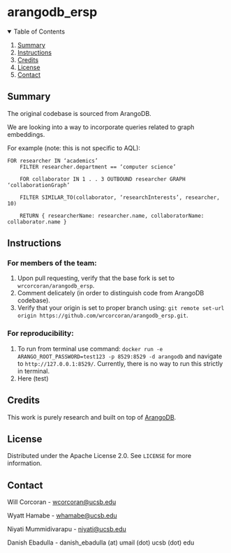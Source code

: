 # arangodb_ersp

<!-- TABLE OF CONTENTS -->
<details open="open">
  <summary>Table of Contents</summary>
  <ol>
    <li>
      <a href="#summary">Summary</a>
    </li>
    <li><a href="#instructions">Instructions</a></li>
    <li><a href="#credits">Credits</a></li>
    <li><a href="#license">License</a></li>
    <li><a href="#contact">Contact</a></li>
  </ol>
</details>

<!-- ABOUT THE PROJECT -->

## Summary

The original codebase is sourced from ArangoDB.

We are looking into a way to incorporate queries related to graph embeddings. 

For example (note: this is not specific to AQL):
```
FOR researcher IN ‘academics’
	FILTER researcher.department == ‘computer science’

	FOR collaborator IN 1 . . 3 OUTBOUND researcher GRAPH ‘collaborationGraph’

	FILTER SIMILAR_TO(collaborator, ‘researchInterests’, researcher, 10)

	RETURN { researcherName: researcher.name, collaboratorName: collaborator.name }
```
<!-- Summary -->
## Instructions
### For members of the team:
1. Upon pull requesting, verify that the base fork is set to `wrcorcoran/arangodb_ersp`.
2. Comment delicately (in order to distinguish code from ArangoDB codebase).
3. Verify that your origin is set to proper branch using: ```git remote set-url origin https://github.com/wrcorcoran/arangodb_ersp.git```.

### For reproducibility:
1. To run from terminal use command: ```docker run -e ARANGO_ROOT_PASSWORD=test123 -p 8529:8529 -d arangodb``` and navigate to ```http://127.0.0.1:8529/```. Currently, there is no way to run this strictly in terminal.
2. Here (test)


<!-- Credits -->
## Credits
This work is purely research and built on top of [ArangoDB](https://github.com/arangodb/arangodb).

<!-- LICENSE -->
## License

Distributed under the Apache License 2.0. See `LICENSE` for more information.

<!-- CONTACT -->
## Contact

Will Corcoran - wcorcoran@ucsb.edu

Wyatt Hamabe - whamabe@ucsb.edu

Niyati Mummidivarapu - niyati@ucsb.edu

Danish Ebadulla - danish_ebadulla (at) umail (dot) ucsb (dot) edu
